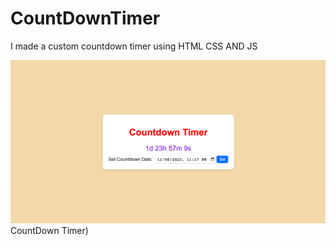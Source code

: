 # CountDownTimer
I made a custom countdown timer using HTML CSS AND JS

![CountDown Timer](https://github.com/Abhizerk/CountDownTimer/blob/64989505184aa7e9db9a496b569f014d0afed3d5/Screenshot%202023-08-09%20at%2011.19.51%20PM.png)CountDown Timer)

